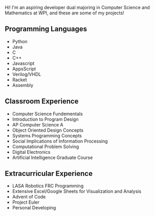Hi! I'm an aspiring developer dual majoring in Computer Science and Mathematics at WPI, and these are some of my projects!
## Programming Languages
- Python
- Java
- C
- C++
- Javascript
- AppsScript
- Verilog/VHDL
- Racket
- Assembly
  
 ## Classroom Experience
 - Computer Science Fundementals
 - Introduction to Program Design
 - AP Computer Science A
 - Object Oriented Design Concepts
 - Systems Programming Concepts
 - Social Implications of Information Processing
 - Computational Problem Solving
 - Digital Electronics
 - Artificial Intelligence Graduate Course

 ## Extracurricular Experience
 - LASA Robotics FRC Programming
 - Extensive Excel/Google Sheets for Visualization and Analysis
 - Advent of Code
 - Project Euler
 - Personal Developing
